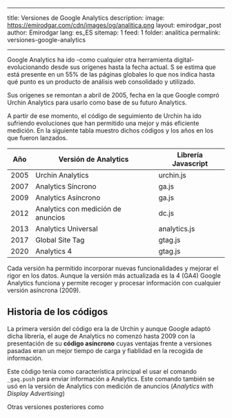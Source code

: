 

---
title: Versiones de Google Analytics 
description: 
image: https://emirodgar.com/cdn/images/og/analitica.png
layout: emirodgar_post
author: Emirodgar
lang: es_ES
sitemap: 1
feed: 1
folder: analitica
permalink: versiones-google-analytics

--- 

Google Analytics ha ido -como cualquier otra herramienta digital- evolucionando desde sus orígenes hasta la fecha actual. S se estima que está presente en un 55% de las páginas globales lo que nos indica hasta qué punto es un producto de análisis web consolidado y utilizado.

Sus orígenes se remontan a abril de 2005, fecha en la que Google compró Urchin Analytics para usarlo como base de su futuro Analytics.

A partir de ese momento, el código de seguimiento de Urchin ha ido sufriendo evoluciones que han permitido una mejor y más eficiente medición. En la siguiente tabla muestro dichos códigos y los años en los que fueron lanzados.

| Año | Versión de Analytics | Librería Javascript
|--|--|--|
| 2005 | Urchin Analytics  | urchin.js |
| 2007 | Analytics Síncrono  | ga.js |
| 2009 | Analytics Asíncrono  | ga.js |
| 2012| Analytics con medición de anuncios | dc.js |
| 2013| Analytics Universal | analytics.js |
| 2017| Global Site Tag | gtag.js |
| 2020| Analytics 4 | gtag.js |

Cada versión ha permitido incorporar nuevas funcionalidades y mejorar el rigor en los datos. Aunque la versión más actualizada es la 4 (GA4) Google Analytics funciona y permite recoger y procesar información con cualquier versión asíncrona (2009).

## Historia de los códigos

La primera versión del código era la de Urchin y aunque Google adaptó dicha librería, el auge de Analytics no comenzó hasta 2009 con la presentación de su **código asíncrono** cuyas ventajas frente a versiones pasadas eran un mejor tiempo de carga y fiablidad en la recogida de información.

Este código tenía como característica principal el usar el comando `_gaq.push` para enviar información a Analytics. Este comando también se usó en la versión de Analytics con medición de anuncios (*Analytics with Display Advertising*)

Otras versiones posteriores como 

<!--stackedit_data:
eyJoaXN0b3J5IjpbLTMzNTM0NjY1XX0=
-->